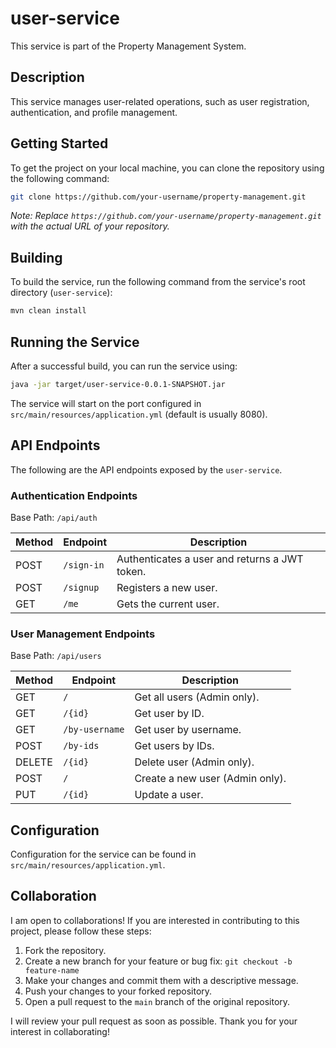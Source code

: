 # user-service

This service is part of the Property Management System.

## Description

This service manages user-related operations, such as user registration, authentication, and profile management.

## Getting Started

To get the project on your local machine, you can clone the repository using the following command:

```bash
git clone https://github.com/your-username/property-management.git
```

*Note: Replace `https://github.com/your-username/property-management.git` with the actual URL of your repository.*

## Building

To build the service, run the following command from the service's root directory (`user-service`):

```bash
mvn clean install
```

## Running the Service

After a successful build, you can run the service using:

```bash
java -jar target/user-service-0.0.1-SNAPSHOT.jar
```

The service will start on the port configured in `src/main/resources/application.yml` (default is usually 8080).

## API Endpoints

The following are the API endpoints exposed by the `user-service`.

### Authentication Endpoints

Base Path: `/api/auth`

| Method | Endpoint        | Description                               |
|--------|-----------------|-------------------------------------------|
| POST   | `/sign-in`      | Authenticates a user and returns a JWT token. |
| POST   | `/signup`       | Registers a new user.                     |
| GET    | `/me`           | Gets the current user.                    |

### User Management Endpoints

Base Path: `/api/users`

| Method | Endpoint          | Description                     |
|--------|-------------------|---------------------------------|
| GET    | `/`               | Get all users (Admin only).     |
| GET    | `/{id}`           | Get user by ID.                 |
| GET    | `/by-username`    | Get user by username.           |
| POST   | `/by-ids`         | Get users by IDs.               |
| DELETE | `/{id}`           | Delete user (Admin only).       |
| POST   | `/`               | Create a new user (Admin only). |
| PUT    | `/{id}`           | Update a user.                  |

## Configuration

Configuration for the service can be found in `src/main/resources/application.yml`.

## Collaboration

I am open to collaborations! If you are interested in contributing to this project, please follow these steps:

1.  Fork the repository.
2.  Create a new branch for your feature or bug fix: `git checkout -b feature-name`
3.  Make your changes and commit them with a descriptive message.
4.  Push your changes to your forked repository.
5.  Open a pull request to the `main` branch of the original repository.

I will review your pull request as soon as possible. Thank you for your interest in collaborating!
